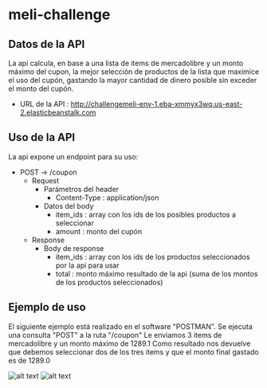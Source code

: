 # meli-challenge

## Datos de la API

La api calcula, en base a una lista de items de mercadolibre y un monto máximo del cupon, la mejor selección de productos de la lista que maximice el uso del cupón, gastando la mayor cantidad de dinero posible sin exceder el monto del cupón.

 - URL de la API : http://challengemeli-env-1.eba-xmmyx3wq.us-east-2.elasticbeanstalk.com

## Uso de la API

La api expone un endpoint para su uso:
 
  - POST -> /coupon
    - Request 
      - Parámetros del header
          - Content-Type : application/json
      - Datos del body
        - item_ids : array con los ids de los posibles productos a seleccionar
        - amount : monto del cupón
    - Response
      - Body de response
        - item_ids : array con los ids de los productos seleccionados por la api para usar
        - total : monto máximo resultado de la api (suma de los montos de los productos seleccionados)
        
        
## Ejemplo de uso

El siguiente ejemplo está realizado en el software "POSTMAN".
Se ejecuta una consulta "POST" a la ruta "/coupon"
Le enviamos 3 items de mercadolibre y un monto máximo de 1289.1
Como resultado nos devuelve que debemos seleccionar dos de los tres items y que el monto final gastado es de 1289.0

![alt text](https://i.ibb.co/f16Pj67/meli1.jpg)
![alt text](https://i.ibb.co/yYKHYTg/meli2.jpg)
